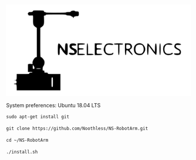 ![logo](images/robot_icon_and_logo.jpg)

System preferences:
Ubuntu 18.04 LTS

```
sudo apt-get install git

git clone https://github.com/Noothless/NS-RobotArm.git

cd ~/NS-RobotArm

./install.sh
```

